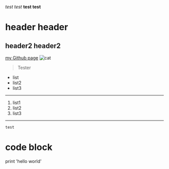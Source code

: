 *test test*
**test test**
# header header
## header2 header2
[my Github page](https://httrieu.github.io/cse15l-lab-reports/experiment.md)
![cat](https://www.google.com/imgres?imgurl=https%3A%2F%2Fupload.wikimedia.org%2Fwikipedia%2Fcommons%2Fthumb%2F3%2F3a%2FCat03.jpg%2F1200px-Cat03.jpg&imgrefurl=https%3A%2F%2Fen.wiktionary.org%2Fwiki%2Fcat&tbnid=hMjxy8pUhhc4QM&vet=12ahUKEwi116f4_YT3AhVKIzQIHWEAB6sQMygIegUIARDlAQ..i&docid=3aBlXpmFZqFG2M&w=1200&h=1199&q=cat&ved=2ahUKEwi116f4_YT3AhVKIzQIHWEAB6sQMygIegUIARDlAQ)
> Tester
* list
* list2
* list3
---
1. list1
2. list2
3. list3
---
`test`
# code block
print 'hello world'
